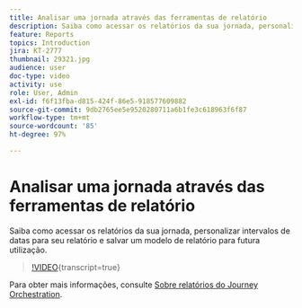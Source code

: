 ```yaml
---
title: Analisar uma jornada através das ferramentas de relatório
description: Saiba como acessar os relatórios da sua jornada, personalizar intervalos de datas para seu relatório e salvar um modelo de relatório para futura utilização.
feature: Reports
topics: Introduction
jira: KT-2777
thumbnail: 29321.jpg
audience: user
doc-type: video
activity: use
role: User, Admin
exl-id: f6f13fba-d815-424f-86e5-918577609882
source-git-commit: 9db2765ee5e9520280711a6b1fe3c618963f6f87
workflow-type: tm+mt
source-wordcount: '85'
ht-degree: 97%

---
```


# Analisar uma jornada através das ferramentas de relatório

Saiba como acessar os relatórios da sua jornada, personalizar intervalos de datas para seu relatório e salvar um modelo de relatório para futura utilização.

>[!VIDEO](https://video.tv.adobe.com/v/29321?learn=on){transcript=true}

Para obter mais informações, consulte [Sobre relatórios do Journey Orchestration](https://experienceleague.adobe.com/docs/journeys/using/journey-reports/about-journey-reports.html?lang=pt-BR).
